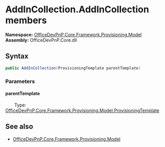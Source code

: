 # AddInCollection.AddInCollection members 
  

**Namespace:** [OfficeDevPnP.Core.Framework.Provisioning.Model](OfficeDevPnP.Core.Framework.Provisioning.Model.md)  
**Assembly:** OfficeDevPnP.Core.dll  
## Syntax
```C#
public AddInCollection(ProvisioningTemplate parentTemplate)
```
### Parameters
#### parentTemplate  
&emsp;&emsp;Type: [OfficeDevPnP.Core.Framework.Provisioning.Model.ProvisioningTemplate](OfficeDevPnP.Core.Framework.Provisioning.Model.ProvisioningTemplate.md)  
## See also
- [OfficeDevPnP.Core.Framework.Provisioning.Model](OfficeDevPnP.Core.Framework.Provisioning.Model.md)
